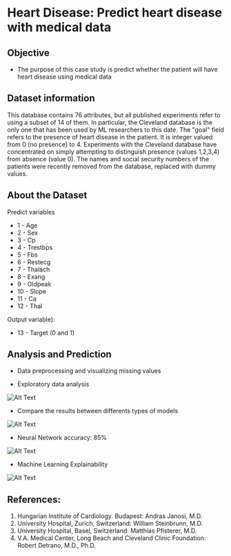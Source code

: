 # Heart Disease: Predict heart disease with medical data

## Objective

- The purpose of this case study is predict whether the patient will have heart disease using medical data

## Dataset information
 
This database contains 76 attributes, but all published experiments refer to using a subset of 14 of them. In particular, the Cleveland database is the only one that has been used by ML researchers to
this date. The "goal" field refers to the presence of heart disease in the patient. It is integer valued from 0 (no presence) to 4. Experiments with the Cleveland database have concentrated on simply attempting to distinguish presence (values 1,2,3,4) from absence (value 0). The names and social security numbers of the patients were recently removed from the database, replaced with dummy values.


## About the Dataset

Predict variables
- 1 - Age
- 2 - Sex
- 3 - Cp 
- 4 - Trestbps 
- 5 - Fbs 
- 6 - Restecg
- 7 - Thalach 
- 8 - Exang 
- 9 - Oldpeak
- 10 - Slope 
- 11 - Ca 
- 12 - Thal 

Output variable): 
- 13 - Target (0 and 1)

## Analysis and Prediction

- Data preprocessing and visualizing missing values

- Exploratory data analysis

![Alt Text](https://raw.githubusercontent.com/mp-rocha/data-projects/master/heart-disease-predict/heart-disease-predict/images/menxwomen.png)

- Compare the results between differents types of models

![Alt Text](https://raw.githubusercontent.com/mp-rocha/data-projects/master/heart-disease-predict/heart-disease-predict/images/results.PNG)

- Neural Network accuracy: 85%

![Alt Text](https://raw.githubusercontent.com/mp-rocha/data-projects/master/heart-disease-predict/heart-disease-predict/images/nnetwork.PNG)

- Machine Learning Explainability

![Alt Text](https://raw.githubusercontent.com/mp-rocha/data-projects/master/heart-disease-predict/heart-disease-predict/images/shapvalues.PNG)

## References:

1. Hungarian Institute of Cardiology. Budapest: Andras Janosi, M.D.
2. University Hospital, Zurich, Switzerland: William Steinbrunn, M.D.
3. University Hospital, Basel, Switzerland: Matthias Pfisterer, M.D.
4. V.A. Medical Center, Long Beach and Cleveland Clinic Foundation: Robert Detrano, M.D., Ph.D.
